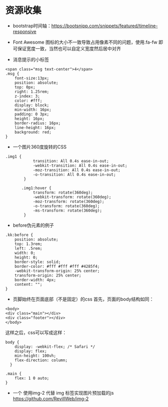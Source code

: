 # 资源收集
- bootstrap时间轴：<https://bootsnipp.com/snippets/featured/timeline-responsive>

- Font Awesome 图标的大小不一致导致占用像素不同的问题，使用.fa-fw 即可保证宽度一致，当然也可以自定义宽度然后居中对齐
- 消息提示的小标签

```
<span class="msg text-center">4</span>
.msg {
    font-size:13px;
    position: absolute;
    top: 0px;
    right: 1.25rem;
    z-index: 3;
    color: #fff;
    display: block;
    min-width: 16px;
    padding: 0 3px;
    height: 16px;
    border-radius: 16px;
    line-height: 16px;
    background: red;
}
```
- 一个图片360度旋转的CSS
```
.img1 {
            transition: All 0.4s ease-in-out;
            -webkit-transition: All 0.4s ease-in-out;
            -moz-transition: All 0.4s ease-in-out;
            -o-transition: All 0.4s ease-in-out;
        }

       .img1:hover {
            transform: rotate(360deg);
            -webkit-transform: rotate(360deg);
            -moz-transform: rotate(360deg);
            -o-transform: rotate(360deg);
            -ms-transform: rotate(360deg);
        }
```
- before伪元素的例子
```
.kk:before {
    position: absolute;
    top: 1.3rem;
    left: .5rem;
    width: 0;
    height: 0;
    border-style: solid;
    border-color: #fff #fff #fff #4285f4;
    -webkit-transform-origin: 25% center;
    transform-origin: 25% center;
    border-width: 4px;
    content: "";
}
```
- 页脚始终在页面底部（不是固定）的css
首先，页面的body结构如同：
```
<body>
<div class="main"></div>
<div class="footer"></div>
</body>
```
这样之后，css可以写成这样：
```
body {
	display: -webkit-flex; /* Safari */
    display: flex;
    min-height: 100vh;
    flex-direction: column;
  }

.main {
	flex: 1 0 auto;
}
```

- 一个 使用img-2 代替 img 标签实现图片预加载的js
https://github.com/RevillWeb/img-2
